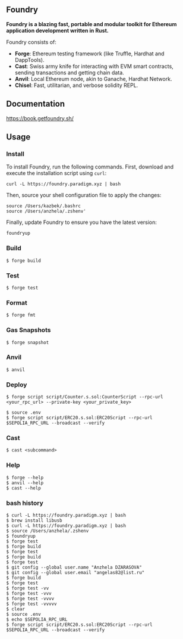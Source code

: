 ## Foundry

**Foundry is a blazing fast, portable and modular toolkit for Ethereum application development written in Rust.**

Foundry consists of:

-   **Forge**: Ethereum testing framework (like Truffle, Hardhat and DappTools).
-   **Cast**: Swiss army knife for interacting with EVM smart contracts, sending transactions and getting chain data.
-   **Anvil**: Local Ethereum node, akin to Ganache, Hardhat Network.
-   **Chisel**: Fast, utilitarian, and verbose solidity REPL.

## Documentation

https://book.getfoundry.sh/

## Usage

### Install
To install Foundry, run the following commands. First, download and execute the installation script using `curl`:

```shell
curl -L https://foundry.paradigm.xyz | bash
```

Then, source your shell configuration file to apply the changes:

```shell
source /Users/kazbek/.bashrc
source /Users/anzhela/.zshenv'
```

Finally, update Foundry to ensure you have the latest version:

```shell
foundryup
```


### Build

```shell
$ forge build
```

### Test

```shell
$ forge test
```

### Format

```shell
$ forge fmt
```

### Gas Snapshots

```shell
$ forge snapshot
```

### Anvil

```shell
$ anvil
```

### Deploy

```shell
$ forge script script/Counter.s.sol:CounterScript --rpc-url <your_rpc_url> --private-key <your_private_key>

$ source .env
$ forge script script/ERC20.s.sol:ERC20Script --rpc-url $SEPOLIA_RPC_URL --broadcast --verify
```

### Cast

```shell
$ cast <subcommand>
```

### Help

```shell
$ forge --help
$ anvil --help
$ cast --help
```


### bash history
```shell
$ curl -L https://foundry.paradigm.xyz | bash
$ brew install libusb
$ curl -L https://foundry.paradigm.xyz | bash
$ source /Users/anzhela/.zshenv
$ foundryup
$ forge test
$ forge build
$ forge test
$ forge build
$ forge test
$ git config --global user.name "Anzhela DZARASOVA"
$ git config --global user.email "angelas82@list.ru"
$ forge build
$ forge test
$ forge test -vv
$ forge test -vvv
$ forge test -vvvv
$ forge test -vvvvv
$ clear
$ source .env
$ echo $SEPOLIA_RPC_URL
$ forge script script/ERC20.s.sol:ERC20Script --rpc-url $SEPOLIA_RPC_URL --broadcast --verify
```
